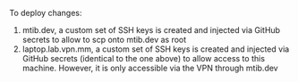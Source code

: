 To deploy changes:

1. mtib.dev, a custom set of SSH keys is created and injected via GitHub secrets to allow to scp onto mtib.dev as root
2. laptop.lab.vpn.mm, a custom set of SSH keys is created and injected via GitHub secrets (identical to the one above) to allow access to this machine. However, it is only accessible via the VPN through mtib.dev
